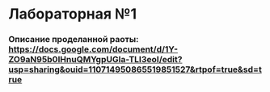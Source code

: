 # Лабораторная №1

### Описание проделанной раоты: https://docs.google.com/document/d/1Y-ZO9aN95b0lHnuQMYgpUGIa-TLI3eoI/edit?usp=sharing&ouid=110714950865519851527&rtpof=true&sd=true
